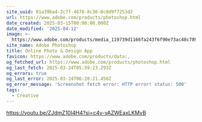 ```yaml
---
site_uuid: 01a39ba4-2c7f-4678-8c36-0c8d9f7253d2
url: https://www.adobe.com/products/photoshop.html
date_created: 2025-03-15T00:00:00.000Z
date_modified: '2025-04-12'
image: >-
  https://www.adobe.com/products/media_119739d1166fa243f6f90e73ac48c7894ff47908e.jpeg?width=1200&format=pjpg&optimize=medium
site_name: Adobe Photoshop
title: Online Photo & Design App
favicon: https://www.adobe.com/products/data:,
og_fetched_url: https://www.adobe.com/products/photoshop.html
og_last_fetch: 2025-03-24T05:59:23.293Z
og_errors: true
og_last_error: 2025-03-24T06:28:21.456Z
og_error_message: 'Screenshot fetch error: HTTP error! status: 500'
tags:
  - Creative
---
```




https://youtu.be/ZJdmZ10I4H4?si=c4v-yAZWEaxLKMvB